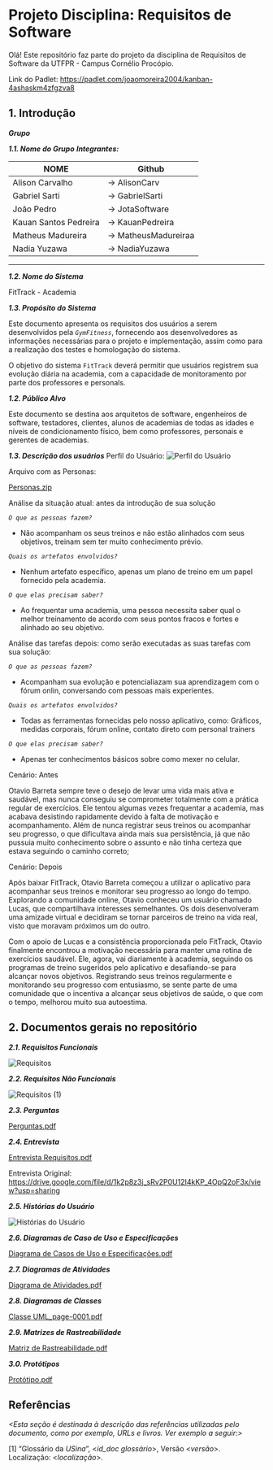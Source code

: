 # Projeto Disciplina: Requisitos de Software

Olá! Este repositório faz parte do projeto da disciplina de Requisitos de Software da UTFPR - Campus Cornélio Procópio. 

Link do Padlet: https://padlet.com/joaomoreira2004/kanban-4ashaskm4zfgzva8

## 1. Introdução
***Grupo***

***1.1.  Nome do Grupo***
***Integrantes:***


NOME                               |Github
-----------------------------------|----------------------------------------
Alison Carvalho                    |-> AlisonCarv
Gabriel Sarti                      |-> GabrielSarti
João Pedro                         |-> JotaSoftware
Kauan Santos Pedreira              |-> KauanPedreira
Matheus Madureira                  |-> MatheusMadureiraa
Nadia Yuzawa                       |-> NadiaYuzawa
----------------------------------------------------------------------------


***1.2.  Nome do Sistema***

FitTrack - Academia

***1.3.  Propósito do Sistema***

Este documento apresenta os requisitos dos usuários a serem desenvolvidos pela *`GymFitness`*, fornecendo aos desenvolvedores as informações necessárias para o projeto e implementação, assim como para a realização dos testes e homologação do sistema.

O objetivo do sistema `FitTrack` deverá permitir que usuários registrem sua evolução diária na academia, com a capacidade de monitoramento por parte dos professores e personals.

***1.2.  Público Alvo***

Este documento se destina aos arquitetos de software, engenheiros de software, testadores, clientes, alunos de academias de todas as idades e níveis de condicionamento físico, bem como professores, personais e gerentes de academias.

***1.3. Descrição dos usuários***
Perfil do Usuário:
![Perfil do Usuário](https://github.com/RequisitosSOFTWARE/requisitos-software/assets/164585659/c7b3f7f1-d153-4f3b-8cec-0d92ba4af74f)

Arquivo com as Personas:

[Personas.zip](https://github.com/RequisitosSOFTWARE/requisitos-software/files/14912357/Personas.zip)


Análise da situação atual: antes da introdução de sua solução

*`O que as pessoas fazem?`*
- Não acompanham os seus treinos e não estão alinhados com seus objetivos, treinam sem ter muito conhecimento prévio.
  
*`Quais os artefatos envolvidos?`*
- Nenhum artefato específico, apenas um plano de treino em um papel fornecido pela academia.
  
*`O que elas precisam saber?`*
- Ao frequentar uma academia, uma pessoa necessita saber qual o melhor treinamento de acordo com seus pontos fracos e fortes e alinhado ao seu objetivo.


Análise das tarefas depois: como serão executadas as suas tarefas com sua solução:

*`O que as pessoas fazem?`*
- Acompanham sua evolução e potencialiazam sua aprendizagem com o fórum onlin, conversando com pessoas mais experientes.
  
*`Quais os artefatos envolvidos?`*
- Todas as ferramentas fornecidas pelo nosso aplicativo, como: Gráficos, medidas corporais, fórum online, contato direto com personal trainers
  
*`O que elas precisam saber?`*
- Apenas ter conhecimentos básicos sobre como mexer no celular.

Cenário: Antes

Otavio Barreta sempre teve o desejo de levar uma vida mais ativa e saudável, mas nunca conseguiu se comprometer totalmente com a prática regular de exercícios. Ele tentou algumas vezes frequentar a academia, mas acabava desistindo rapidamente devido à falta de motivação e acompanhamento.
Além de nunca registrar seus treinos ou acompanhar seu progresso, o que dificultava ainda mais sua persistência, já que não pussuia muito conhecimento sobre o assunto e não tinha certeza que estava seguindo o caminho correto;

Cenário: Depois

Após baixar FitTrack, Otavio Barreta começou a utilizar o aplicativo para acompanhar seus treinos e monitorar seu progresso ao longo do tempo. Explorando a comunidade online, Otavio conheceu um usuário chamado Lucas, que compartilhava interesses semelhantes. Os dois desenvolveram uma amizade virtual e decidiram se tornar parceiros de treino na vida real, visto que moravam próximos um do outro.

Com o apoio de Lucas e a consistência proporcionada pelo FitTrack, Otavio finalmente encontrou a motivação necessária para manter uma rotina de exercícios saudável. Ele, agora, vai diariamente à academia, seguindo os programas de treino sugeridos pelo aplicativo e desafiando-se para alcançar novos objetivos. Registrando seus treinos regularmente e monitorando seu progresso com entusiasmo, se sente parte de uma comunidade que o incentiva a alcançar seus objetivos de saúde, o que com o tempo, melhorou muito sua autoestima.

   
## 2. Documentos gerais no repositório

***2.1. Requisitos Funcionais***


![Requisitos](https://github.com/RequisitosSOFTWARE/requisitos-software/assets/164585659/26312553-2bf0-4d0d-bed3-d01902516956)



***2.2. Requisitos Não Funcionais***

![Requisitos (1)](https://github.com/RequisitosSOFTWARE/requisitos-software/assets/164585659/93d29a50-afd4-4e5e-92f2-d287d6b05a3b)

***2.3. Perguntas***

[Perguntas.pdf](https://github.com/RequisitosSOFTWARE/requisitos-software/files/15206151/Perguntas.pdf)

***2.4. Entrevista***

[Entrevista Requisitos.pdf](https://github.com/RequisitosSOFTWARE/requisitos-software/files/15277038/Entrevista.Requisitos.pdf)

Entrevista Original: https://drive.google.com/file/d/1k2p8z3j_sRv2P0U12I4kKP_4OpQ2oF3x/view?usp=sharing

***2.5. Histórias do Usuário***


![Histórias do Usuário](https://github.com/RequisitosSOFTWARE/requisitos-software/assets/164585659/6f68c88d-9e1e-4584-ae1a-dc4906d31cc4)

***2.6. Diagramas de Caso de Uso e Especificações***


[Diagrama de Casos de Uso e Especificações.pdf](https://github.com/user-attachments/files/15844514/Diagrama.de.Casos.de.Uso.e.Especificacoes.pdf)

***2.7. Diagramas de Atividades***

[Diagrama de Atividades.pdf](https://github.com/user-attachments/files/15841559/Diagrama.de.Atividades.pdf)

***2.8. Diagramas de Classes***

[Classe UML_page-0001.pdf](https://github.com/user-attachments/files/15841839/Classe.UML_page-0001.pdf)

***2.9. Matrizes de Rastreabilidade***

[Matriz de Rastreabilidade.pdf](https://github.com/user-attachments/files/15844667/Matriz.de.Rastreabilidade.pdf)

***3.0. Protótipos***

[Protótipo.pdf](https://github.com/user-attachments/files/15844361/Prototipo.pdf)

## Referências

*<Esta seção é destinada à descrição das referências utilizadas pelo documento, como por exemplo, URLs e livros. Ver exemplo a seguir:>*

[1] “Glossário da _USina_”, <_id_doc glossário_>, Versão <_versão_>. Localização: <_localização_>.

